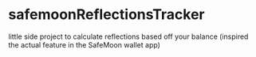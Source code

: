 # safemoonReflectionsTracker
little side project to calculate reflections based off your balance (inspired the actual feature in the SafeMoon wallet app)
